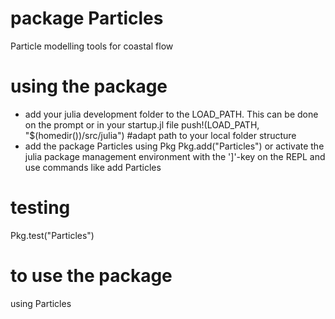 # package Particles
Particle modelling tools for coastal flow

# using the package
- add your julia development folder to the LOAD_PATH. This can be done on the prompt or in your startup.jl file
push!(LOAD_PATH, "$(homedir())/src/julia")  #adapt path to your local folder structure
- add the package Particles
using Pkg
Pkg.add("Particles")
or activate the julia package management environment with the ']'-key on the REPL and use commands like
add Particles
# testing
Pkg.test("Particles")
# to use the package
using Particles
